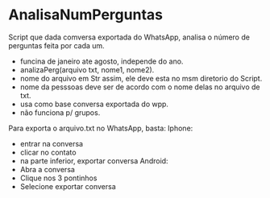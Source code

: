 # AnalisaNumPerguntas
Script que dada comversa exportada do WhatsApp, analisa o número de perguntas feita por cada um.

- funcina de janeiro ate agosto, independe do ano.
- analizaPerg(arquivo txt, nome1, nome2).
- nome do arquivo em Str assim, ele deve esta no msm diretorio do Script.
- nome da pesssoas deve ser de acordo com o nome delas no arquivo de txt.
- usa como base conversa exportada do wpp.
- não funciona p/ grupos.

Para exporta o arquivo.txt no WhatsApp, basta:
Iphone:
- entrar na conversa
- clicar no contato 
- na parte inferior, exportar conversa
Android:
- Abra a conversa
- Clique nos 3 pontinhos
- Selecione exportar conversa
